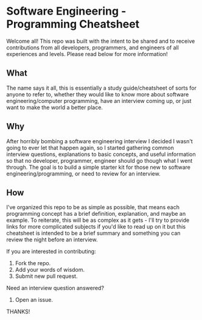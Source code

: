 # Software Engineering - Programming Cheatsheet

Welcome all! This repo was built with the intent to be shared and to receive contributions from all developers, programmers, and engineers of all experiences and levels. Please read below for more information!

## What

The name says it all, this is essentially a study guide/cheatsheet of sorts for anyone to refer to, whether they would like to know more about software engineering/computer programming, have an interview coming up, or just want to make the world a better place.

## Why

After horribly bombing a software engineering interview I decided I wasn't going to ever let that happen again, so I started gathering common interview questions, explanations to basic concepts, and useful information so that no developer, programmer, engineer should go though what I went through. The goal is to build a simple starter kit for those new to software engineering/programming, or need to review for an interview. 

## How

I've organized this repo to be as simple as possible, that means each programming concept has a brief definition, explanation, and maybe an example. To reiterate, this will be as complex as it gets - I'll try to provide links for more complicated subjects if you'd like to read up on it but this cheatsheet is intended to be a brief summary and something you can review the night before an interview. 

If you are interested in contributing:

1. Fork the repo.
2. Add your words of wisdom.
3. Submit new pull request.

Need an interview question answered? 

1. Open an issue.

THANKS!